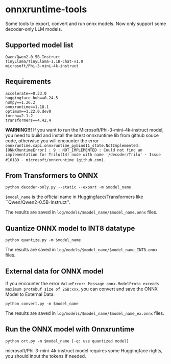 # onnxruntime-tools

Some tools to export, convert and run onnx models. Now only support some decoder-only LLM models.

## Supported model list
```
Qwen/Qwen2-0.5B-Instruct
TinyLlama/TinyLlama-1.1B-Chat-v1.0
microsoft/Phi-3-mini-4k-instruct
```

## Requirements
```
accelerate==0.33.0
huggingface_hub==0.24.5
numpy==1.26.2
onnxruntime==1.18.1
optimum==1.22.0.dev0
torch==2.1.2
transformers==4.42.4
```
**WARNING!!!** If you want to run the Microsoft/Phi-3-mini-4k-instruct model, you need to build and install the latest onnxruntime lib from github souce code, otherwise you will encounter the error `onnxruntime.capi.onnxruntime_pybind11_state.NotImplemented: [ONNXRuntimeError] : 9 : NOT_IMPLEMENTED : Could not find an implementation for Trilu(14) node with name '/decoder/Trilu' · Issue #16189 · microsoft/onnxruntime (github.com)`.

## From Transformers to ONNX

```
python decoder-only.py --static --export -m $model_name
```

`$model_name` is the official name in Huggingface/Transformers like ``Qwen/Qwen2-0.5B-Instruct''.

The results are saved in `log/models/$model_name/$model_name.onnx` files.

## Quantize ONNX model to INT8 datatype
```
python quantize.py -m $model_name 
```

The results are saved in `log/models/$model_name/$model_name_INT8.onnx` files.

## External data for ONNX model
If you encounter the error `ValueError: Message onnx.ModelProto exceeds maximum protobuf size of 2GB:xxx`, you can convert and save the ONNX Model to External Data:
```
python convert.py -m $model_name 
```

The results are saved in `log/models/$model_name/$model_name_ex.onnx` files.

## Run the ONNX model with Onnxruntime
```
python ort.py -m $model_name [-q: use quantized model]
```
microsoft/Phi-3-mini-4k-instruct model requires some Huggingface rights, you should input the tokens if needed.